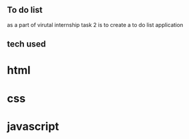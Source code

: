 ## To do list
as a part of virutal internship task 2 is to create a to do list application
## tech used
# html
# css
# javascript
